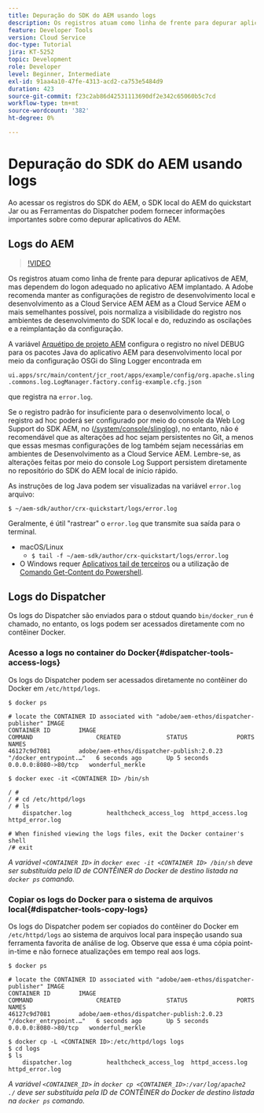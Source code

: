 ```yaml
---
title: Depuração do SDK do AEM usando logs
description: Os registros atuam como linha de frente para depurar aplicativos de AEM, mas dependem do logon adequado no aplicativo AEM implantado.
feature: Developer Tools
version: Cloud Service
doc-type: Tutorial
jira: KT-5252
topic: Development
role: Developer
level: Beginner, Intermediate
exl-id: 91aa4a10-47fe-4313-acd2-ca753e5484d9
duration: 423
source-git-commit: f23c2ab86d42531113690df2e342c65060b5c7cd
workflow-type: tm+mt
source-wordcount: '382'
ht-degree: 0%

---
```


# Depuração do SDK do AEM usando logs

Ao acessar os registros do SDK do AEM, o SDK local do AEM do quickstart Jar ou as Ferramentas do Dispatcher podem fornecer informações importantes sobre como depurar aplicativos do AEM.

## Logs do AEM

>[!VIDEO](https://video.tv.adobe.com/v/34334?quality=12&learn=on)

Os registros atuam como linha de frente para depurar aplicativos de AEM, mas dependem do logon adequado no aplicativo AEM implantado. A Adobe recomenda manter as configurações de registro de desenvolvimento local e desenvolvimento as a Cloud Service AEM AEM as a Cloud Service AEM o mais semelhantes possível, pois normaliza a visibilidade do registro nos ambientes de desenvolvimento do SDK local e do, reduzindo as oscilações e a reimplantação da configuração.

A variável [Arquétipo de projeto AEM](https://github.com/adobe/aem-project-archetype) configura o registro no nível DEBUG para os pacotes Java do aplicativo AEM para desenvolvimento local por meio da configuração OSGi do Sling Logger encontrada em

`ui.apps/src/main/content/jcr_root/apps/example/config/org.apache.sling.commons.log.LogManager.factory.config-example.cfg.json`

que registra na `error.log`.

Se o registro padrão for insuficiente para o desenvolvimento local, o registro ad hoc poderá ser configurado por meio do console da Web Log Support do SDK AEM, no ([/system/console/slinglog](http://localhost:4502/system/console/slinglog)), no entanto, não é recomendável que as alterações ad hoc sejam persistentes no Git, a menos que essas mesmas configurações de log também sejam necessárias em ambientes de Desenvolvimento as a Cloud Service AEM. Lembre-se, as alterações feitas por meio do console Log Support persistem diretamente no repositório do SDK do AEM local de início rápido.

As instruções de log Java podem ser visualizadas na variável `error.log` arquivo:

```
$ ~/aem-sdk/author/crx-quickstart/logs/error.log
```

Geralmente, é útil &quot;rastrear&quot; o `error.log` que transmite sua saída para o terminal.

+ macOS/Linux
   + `$ tail -f ~/aem-sdk/author/crx-quickstart/logs/error.log`
+ O Windows requer [Aplicativos tail de terceiros](https://stackoverflow.com/questions/187587/a-windows-equivalent-of-the-unix-tail-command) ou a utilização de [Comando Get-Content do Powershell](https://stackoverflow.com/a/46444596/133936).

## Logs do Dispatcher

Os logs do Dispatcher são enviados para o stdout quando `bin/docker_run` é chamado, no entanto, os logs podem ser acessados diretamente com no contêiner Docker.

### Acesso a logs no container do Docker{#dispatcher-tools-access-logs}

Os logs do Dispatcher podem ser acessados diretamente no contêiner do Docker em `/etc/httpd/logs`.

```shell
$ docker ps

# locate the CONTAINER ID associated with "adobe/aem-ethos/dispatcher-publisher" IMAGE
CONTAINER ID        IMAGE                                       COMMAND                  CREATED             STATUS              PORTS                  NAMES
46127c9d7081        adobe/aem-ethos/dispatcher-publish:2.0.23   "/docker_entrypoint.…"   6 seconds ago       Up 5 seconds        0.0.0.0:8080->80/tcp   wonderful_merkle

$ docker exec -it <CONTAINER ID> /bin/sh

/ # 
/ # cd /etc/httpd/logs
/ # ls
    dispatcher.log          healthcheck_access_log  httpd_access.log        httpd_error.log

# When finished viewing the logs files, exit the Docker container's shell
/# exit
```

_A variável `<CONTAINER ID>` in `docker exec -it <CONTAINER ID> /bin/sh` deve ser substituída pela ID de CONTÊINER do Docker de destino listada na `docker ps` comando._


### Copiar os logs do Docker para o sistema de arquivos local{#dispatcher-tools-copy-logs}

Os logs do Dispatcher podem ser copiados do contêiner do Docker em `/etc/httpd/logs` ao sistema de arquivos local para inspeção usando sua ferramenta favorita de análise de log. Observe que essa é uma cópia point-in-time e não fornece atualizações em tempo real aos logs.

```shell
$ docker ps

# locate the CONTAINER ID associated with "adobe/aem-ethos/dispatcher-publisher" IMAGE
CONTAINER ID        IMAGE                                       COMMAND                  CREATED             STATUS              PORTS                  NAMES
46127c9d7081        adobe/aem-ethos/dispatcher-publish:2.0.23   "/docker_entrypoint.…"   6 seconds ago       Up 5 seconds        0.0.0.0:8080->80/tcp   wonderful_merkle

$ docker cp -L <CONTAINER ID>:/etc/httpd/logs logs 
$ cd logs
$ ls
    dispatcher.log          healthcheck_access_log  httpd_access.log        httpd_error.log
```

_A variável `<CONTAINER_ID>` in `docker cp <CONTAINER_ID>:/var/log/apache2 ./` deve ser substituída pela ID de CONTÊINER do Docker de destino listada na `docker ps` comando._
